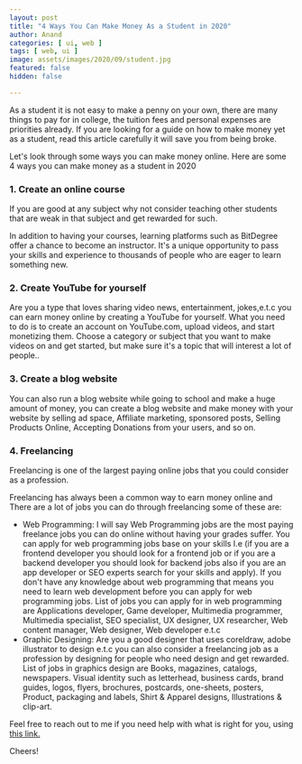 ```yaml
---
layout: post
title: "4 Ways You Can Make Money As a Student in 2020"
author: Anand
categories: [ ui, web ]
tags: [ web, ui ]
image: assets/images/2020/09/student.jpg
featured: false
hidden: false

---
```



As a student it is not easy to make a penny on your own, there are many things to pay for in college, the tuition fees and personal expenses are priorities already. If you are looking for a guide on how to make money yet as a student, read this article carefully it will save you from being broke.

Let's look through some ways you can make money online. Here are some 4 ways you can make money as a student in 2020


### 1. Create an online course

If you are good at any subject why not consider teaching other students that are weak in that subject and get rewarded for such.

In addition to having your courses, learning platforms such as BitDegree offer a chance to become an instructor. It's a unique opportunity to pass your skills and experience to thousands of people who are eager to learn something new.

### 2. Create YouTube for yourself

Are you a type that loves sharing video news, entertainment, jokes,e.t.c you can earn money online by creating a YouTube for yourself. What you need to do is to create an account on YouTube.com, upload videos, and start monetizing them. Choose a category or subject that you want to make videos on and get started, but make sure it's a topic that will interest a lot of people..

### 3. Create a blog website

You can also run a blog website while going to school and make a huge amount of money, you can create a blog website and make money with your website by selling ad space, Affiliate marketing, sponsored posts, Selling Products Online, Accepting Donations from your users, and so on.


### 4. Freelancing

Freelancing is one of the largest paying online jobs that you could consider as a profession.

Freelancing has always been a common way to earn money online and There are a lot of jobs you can do through freelancing some of these are:

* Web Programming: I will say Web Programming jobs are the most paying freelance jobs you can do online without having your grades suffer. You can apply for web programming jobs base on your skills I.e (if you are a frontend developer you should look for a frontend job or if you are a backend developer you should look for backend jobs also if you are an app developer or SEO experts search for your skills and apply). If you don't have any knowledge about web programming that means you need to learn web development before you can apply for web programming jobs. List of jobs you can apply for in web programming are Applications developer, Game developer, Multimedia programmer, Multimedia specialist, SEO specialist, UX designer, UX researcher, Web content manager, Web designer, Web developer e.t.c
* Graphic Designing: Are you a good designer that uses coreldraw, adobe illustrator to design e.t.c you can also consider a freelancing job as a profession by designing for people who need design and get rewarded. List of jobs in graphics design are Books, magazines, catalogs, newspapers. Visual identity such as letterhead, business cards, brand guides, logos, flyers, brochures, postcards, one-sheets, posters, Product, packaging and labels, Shirt & Apparel designs, Illustrations & clip-art.





Feel free to reach out to me if you need help with what is right for you, using <a href="https://www.calendly.com/ahyconsulting/book" target="\_blank">this link.</a>

Cheers!





